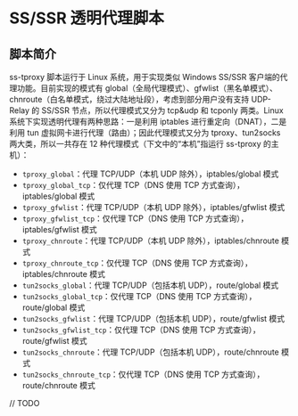 # SS/SSR 透明代理脚本
## 脚本简介
ss-tproxy 脚本运行于 Linux 系统，用于实现类似 Windows SS/SSR 客户端的代理功能。目前实现的模式有 global（全局代理模式）、gfwlist（黑名单模式）、chnroute（白名单模式，绕过大陆地址段），考虑到部分用户没有支持 UDP-Relay 的 SS/SSR 节点，所以代理模式又分为 tcp&udp 和 tcponly 两类。Linux 系统下实现透明代理有两种思路：一是利用 iptables 进行重定向（DNAT），二是利用 tun 虚拟网卡进行代理（路由）；因此代理模式又分为 tproxy、tun2socks 两大类，所以一共存在 12 种代理模式（下文中的“本机”指运行 ss-tproxy 的主机）：
- `tproxy_global`：代理 TCP/UDP（本机 UDP 除外），iptables/global 模式
- `tproxy_global_tcp`：仅代理 TCP（DNS 使用 TCP 方式查询），iptables/global 模式
- `tproxy_gfwlist`：代理 TCP/UDP（本机 UDP 除外），iptables/gfwlist 模式
- `tproxy_gfwlist_tcp`：仅代理 TCP（DNS 使用 TCP 方式查询），iptables/gfwlist 模式
- `tproxy_chnroute`：代理 TCP/UDP（本机 UDP 除外），iptables/chnroute 模式
- `tproxy_chnroute_tcp`：仅代理 TCP（DNS 使用 TCP 方式查询），iptables/chnroute 模式
- `tun2socks_global`：代理 TCP/UDP（包括本机 UDP），route/global 模式
- `tun2socks_global_tcp`：仅代理 TCP（DNS 使用 TCP 方式查询），route/global 模式
- `tun2socks_gfwlist`：代理 TCP/UDP（包括本机 UDP），route/gfwlist 模式
- `tun2socks_gfwlist_tcp`：仅代理 TCP（DNS 使用 TCP 方式查询），route/gfwlist 模式
- `tun2socks_chnroute`：代理 TCP/UDP（包括本机 UDP），route/chnroute 模式
- `tun2socks_chnroute_tcp`：仅代理 TCP（DNS 使用 TCP 方式查询），route/chnroute 模式

// TODO
